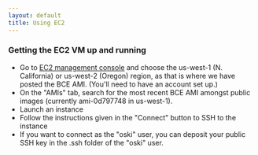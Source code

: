 ```yaml
---
layout: default
title: Using EC2
---
```


### Getting the EC2 VM up and running

  * Go to [EC2 management console](http://console.aws.amazon.com) and choose the
    us-west-1 (N. California) or us-west-2 (Oregon) region, as that is where we
    have posted the BCE AMI. (You'll need to have an account set up.)
  * On the "AMIs" tab, search for the most recent BCE AMI amongst public images (currently
    ami-0d797748 in us-west-1).
  * Launch an instance
  * Follow the instructions given in the "Connect" button to SSH to the instance
  * If you want to connect as the "oski" user, you can deposit your public SSH
    key in the .ssh folder of the "oski" user.



